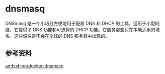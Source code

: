# dnsmasq

DNSmasq 是一个小巧且方便地用于配置 DNS 和 DHCP 的工具，适用于小型网络，它提供了 DNS 功能和可选择的 DHCP 功能。它服务那些只在本地适用的域名，这些域名是不会在全球的 DNS 服务器中出现的。

## 参考资料

[andyshinn/docker-dnsmasq](https://github.com/andyshinn/docker-dnsmasq)


